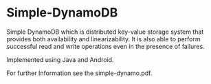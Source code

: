 # Simple-DynamoDB

Simple DynamoDB which is distributed key-value storage system that provides both availability and linearizability. It is also able to perform successful read and write operations even in the presence of failures.

Implemented using Java and Android.

For further Information see the simple-dynamo.pdf.
